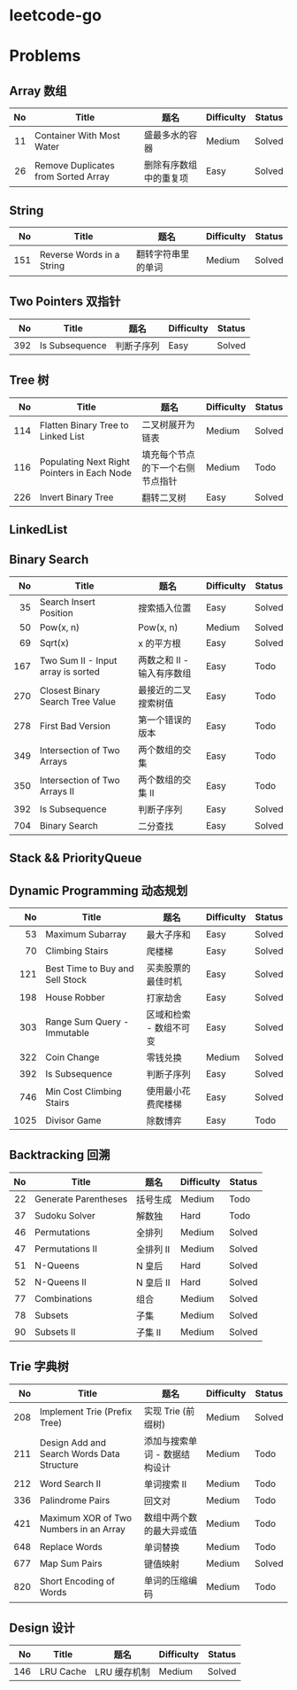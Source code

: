 # leetcode-go

# Problems

## Array 数组
| No | Title | 题名 | Difficulty | Status |
| --: | -- | -- | --| -- |
| 11 | Container With Most Water | 盛最多水的容器 | Medium | Solved |
| 26 | Remove Duplicates from Sorted Array | 删除有序数组中的重复项 | Easy | Solved |

## String
| No | Title | 题名 | Difficulty | Status |
| --: | -- | -- | --| -- |
| 151 | Reverse Words in a String | 翻转字符串里的单词 | Medium | Solved |

## Two Pointers 双指针
| No | Title | 题名 | Difficulty | Status |
| --: | -- | -- | --| -- |
| 392 | Is Subsequence | 判断子序列 | Easy | Solved |

## Tree 树
| No | Title | 题名 | Difficulty | Status |
| --: | -- | -- | --| -- |
| 114 | Flatten Binary Tree to Linked List | 二叉树展开为链表 | Medium | Solved |
| 116 | Populating Next Right Pointers in Each Node | 填充每个节点的下一个右侧节点指针 | Medium | Todo |
| 226 | Invert Binary Tree | 翻转二叉树 | Easy | Solved |

## LinkedList

## Binary Search
| No | Title | 题名 | Difficulty | Status |
| --: | -- | -- | --| -- |
| 35 | Search Insert Position | 搜索插入位置 | Easy | Solved |
| 50 | Pow(x, n) | Pow(x, n) | Medium | Solved |
| 69 | Sqrt(x) | x 的平方根 | Easy | Solved |
| 167 | Two Sum II - Input array is sorted | 两数之和 II - 输入有序数组 | Easy | Todo |
| 270 | Closest Binary Search Tree Value | 最接近的二叉搜索树值 | Easy | Todo |
| 278 | First Bad Version | 第一个错误的版本 | Easy | Todo |
| 349 | Intersection of Two Arrays | 两个数组的交集 | Easy | Todo |
| 350 | Intersection of Two Arrays II | 两个数组的交集 II | Easy | Todo |
| 392 | Is Subsequence | 判断子序列 | Easy | Solved |
| 704 | Binary Search | 二分查找 | Easy | Solved |

## Stack && PriorityQueue

## Dynamic Programming 动态规划
| No | Title | 题名 | Difficulty | Status |
| --: | -- | -- | -- | -- |
| 53 | Maximum Subarray | 最大子序和 | Easy | Solved |
| 70 | Climbing Stairs | 爬楼梯 | Easy | Solved |
| 121 | Best Time to Buy and Sell Stock | 买卖股票的最佳时机 | Easy | Solved |
| 198 | House Robber | 打家劫舍 | Easy | Solved |
| 303 | Range Sum Query - Immutable | 区域和检索 - 数组不可变 | Easy | Solved |
| 322 | Coin Change | 零钱兑换 | Medium | Solved |
| 392 | Is Subsequence | 判断子序列 | Easy | Solved |
| 746 | Min Cost Climbing Stairs | 使用最小花费爬楼梯 | Easy | Solved |
| 1025 | Divisor Game | 除数博弈 | Easy | Todo |

## Backtracking 回溯
| No | Title | 题名 | Difficulty | Status |
| --: | -- | -- | -- | -- |
| 22 | Generate Parentheses | 括号生成 | Medium | Todo |
| 37 | Sudoku Solver | 解数独 | Hard | Todo |
| 46 | Permutations | 全排列 | Medium | Solved |
| 47 | Permutations II | 全排列 II | Medium | Solved |
| 51 | N-Queens | N 皇后 | Hard | Solved |
| 52 | N-Queens II | N 皇后 II | Hard | Solved |
| 77 | Combinations | 组合 | Medium | Solved |
| 78 | Subsets | 子集 | Medium | Solved |
| 90 | Subsets II | 子集 II | Medium | Solved |


## Trie 字典树
| No | Title | 题名 | Difficulty | Status |
| --: | -- | -- | -- | -- |
| 208 | Implement Trie (Prefix Tree) | 实现 Trie (前缀树) | Medium | Solved |
| 211 | Design Add and Search Words Data Structure | 添加与搜索单词 - 数据结构设计 | Medium | Todo |
| 212 | Word Search II | 单词搜索 II | Medium | Todo |
| 336 | Palindrome Pairs | 回文对 | Medium | Todo |
| 421 | Maximum XOR of Two Numbers in an Array | 数组中两个数的最大异或值 | Medium | Todo |
| 648 | Replace Words | 单词替换 | Medium | Todo |
| 677 | Map Sum Pairs | 键值映射 | Medium | Solved |
| 820 | Short Encoding of Words | 单词的压缩编码 | Medium | Todo |


## Design 设计
| No | Title | 题名 | Difficulty | Status |
| --: | -- | -- | -- | -- |
| 146 | LRU Cache | LRU 缓存机制 | Medium | Solved |